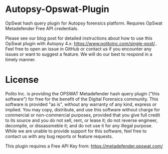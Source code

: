 # Autopsy-Opswat-Plugin
OpSwat hash query plugin for Autopsy forensics platform. Requires OpSwat Metadefender Free API credentials. 

Please see our blog post for detailed instructions about how to use this OpSwat plugin with Autopsy 4.x: https://www.politoinc.com/single-post/..
Feel free to open an issue in GitHub or contact us if you encounter any issues or want to suggest a feature. We will do our best to respond in a timely manner.

# License
Polito Inc. is providing the OPSWAT Metadefender hash query plugin ("this software") for free for the benefit of the Digital Forensics community. This software is provided "as is", without any warranty of any kind, express or implied. You may copy, distribute, and use this software without charge for commercial or non-commercial purposes, provided that you give full credit to its source and you do not sell, rent, or lease it; do not reverse engineer, decompile, or dissassmeble it; and do not use it for any illegal purpose. While we are unable to provide support for this software, feel free to contact us with any bug reports or feature requests.

This plugin requires a Free API Key from:
https://metadefender.opswat.com/
